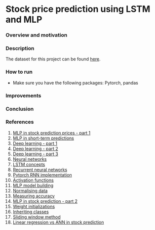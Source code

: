 # Stock price prediction using LSTM and MLP

### Overview and motivation

### Description
The dataset for this project can be found [here](https://www.kaggle.com/code/manthanx/stock-price-lstm-technical-analysis/data).

### How to run
- Make sure you have the following packages: Pytorch, pandas

### Improvements

### Conclusion

### References
1. [MLP in stock prediction prices - part 1](https://10mohi6.medium.com/super-easy-python-stock-price-forecasting-using-multilayer-perceptron-machine-learning-4f1d1ef9650)
2. [MLP in short-term predictions ](https://www.researchgate.net/publication/220798177_Short-term_stock_price_prediction_using_MLP_in_moving_simulation_mode)
3. [Deep learning - part 1](https://d2l.ai/)
4. [Deep learning - part 2](https://tanthiamhuat.files.wordpress.com/2018/03/deeplearningwithpython.pdf)
5. [Deep learning - part 3](http://alvarestech.com/temp/deep/Python%20Deep%20Learning%20Exploring%20deep%20learning%20techniques,%20neural%20network%20architectures%20and%20GANs%20with%20PyTorch,%20Keras%20and%20TensorFlow%20by%20Ivan%20Vasilev,%20Daniel%20Slater,%20Gianmario%20Spacagna,%20Peter%20Roelants,%20Va%20(z-lib.org).pdf)
6. [Neural networks](https://www.pdfdrive.com/neural-networks-and-deep-learning-a-textbook-e184020999.html)
7. [LSTM concepts](https://towardsdatascience.com/illustrated-guide-to-lstms-and-gru-s-a-step-by-step-explanation-44e9eb85bf21)
8. [Recurrent neural networks](https://www.youtube.com/watch?v=LHXXI4-IEns&ab_channel=TheA.I.Hacker-MichaelPhi)
9. [Pytorch RNN implementation](https://www.youtube.com/watch?v=0_PgWWmauHk&ab_channel=PythonEngineer)
10. [Activation functions](https://www.analyticsvidhya.com/blog/2020/01/fundamentals-deep-learning-activation-functions-when-to-use-them/)
11. [MLP model building](https://medium.com/analytics-vidhya/steps-you-should-follow-to-successfully-train-mlp-40a98c3b5bb3)
12. [Normalising data](https://www.journaldev.com/45109/normalize-data-in-python)
13. [Measuring accuracy](https://towardsdatascience.com/metrics-to-evaluate-your-machine-learning-algorithm-f10ba6e38234)
14. [MLP in stock prediction - part 2](https://www.rsisinternational.org/journals/ijrsi/digital-library/volume-5-issue-7/46-50.pdf)
15. [Weight initializations](https://machinelearningmastery.com/weight-initialization-for-deep-learning-neural-networks/)
16. [Inheriting classes](https://realpython.com/python-super/#an-overview-of-pythons-super-function)
17. [Sliding window method](https://ieeexplore.ieee.org/document/6136391)
18. [Linear regression vs ANN in stock prediction](https://www.diva-portal.org/smash/get/diva2:1564492/FULLTEXT02.pdf)
